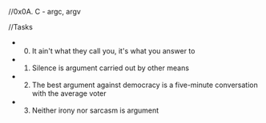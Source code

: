 //0x0A. C - argc, argv

//Tasks

* 0. It ain't what they call you, it's what you answer to

* 1. Silence is argument carried out by other means

* 2. The best argument against democracy is a five-minute conversation with the average voter

* 3. Neither irony nor sarcasm is argument
